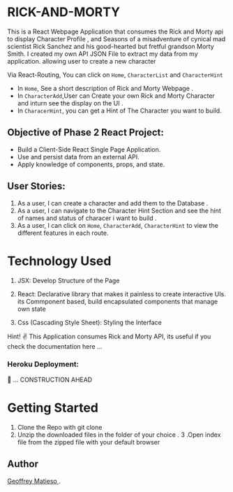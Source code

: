 # RICK-AND-MORTY
This is a React Webpage Application that consumes the Rick and Morty api to display  Character Profile , and Seasons  of a misadventure of cynical mad scientist Rick Sanchez and his good-hearted but fretful grandson Morty Smith.
I created my own API JSON File to extract my data from my application. allowing user to create a new character 

Via React-Routing, You can click on `Home`, `CharacterList` and `CharacterHint`
* In `Home`, See a short description of Rick and Morty Webpage .    
* In `CharacterAdd`,User can Create your own Rick and Morty Character and inturn see the display on the UI .   
* In `CharacerHint`, you can get a Hint of The Character you want to build. 

## Objective of Phase 2 React Project:
* Build a Client-Side React Single Page Application.
* Use and persist data from an external API.
* Apply knowledge of components, props, and state.

## User Stories:
1. As a user, I can create a character and add them to the Database . 
2. As a user, I can navigate to the Character Hint Section and see the hint of names and status of characer i want to build .
3. As a user, I can click on `Home`, `CharacterAdd`, `CharacterHint` to view the different features in each route. 
# Technology Used

1. JSX: Develop Structure of the Page 

2. React: Declarative library that makes it painless to create interactive UIs. its Commponent based, build encapsulated components that manage own state

3. Css (Cascading Style Sheet): Styling the Interface 

Hint! ✌️ This Application consumes Rick and Morty API, its useful if you check the documentation here ...




### Heroku Deployment:


🚧   ... CONSTRUCTION AHEAD


# Getting Started

1. Clone the Repo with git clone
2. Unzip the downloaded files in the folder of your choice .
3 .Open index file from the zipped file with your default browser 



## Author 
[Geoffrey Matieso ](https://github.com/Gmatieso).

